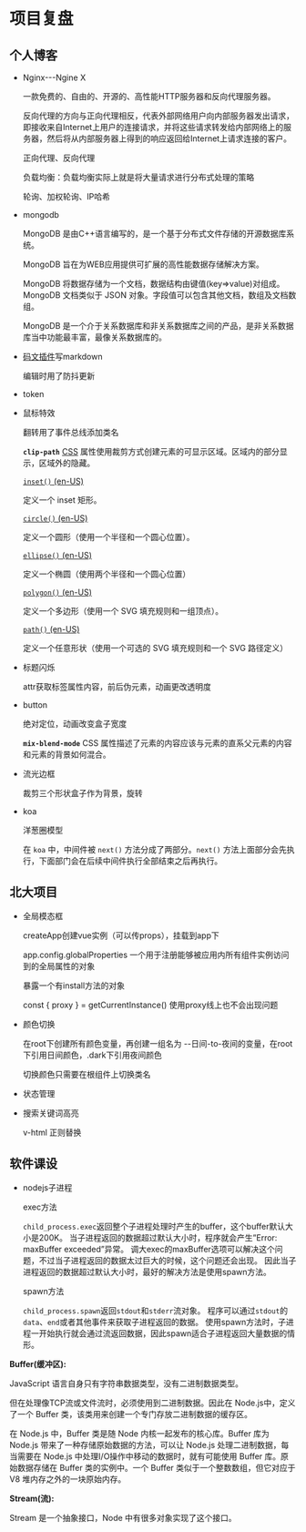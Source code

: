 # 项目复盘

## 个人博客

- Nginx---Ngine X
  
  一款免费的、自由的、开源的、高性能HTTP服务器和反向代理服务器。
  
  反向代理的方向与正向代理相反，代表外部网络用户向内部服务器发出请求，即接收来自Internet上用户的连接请求，并将这些请求转发给内部网络上的服务器，然后将从内部服务器上得到的响应返回给Internet上请求连接的客户。
  
  正向代理、反向代理
  
  负载均衡：负载均衡实际上就是将大量请求进行分布式处理的策略
  
  轮询、加权轮询、IP哈希

- mongodb
  
  MongoDB 是由C++语言编写的，是一个基于分布式文件存储的开源数据库系统。
  
  MongoDB 旨在为WEB应用提供可扩展的高性能数据存储解决方案。
  
  MongoDB 将数据存储为一个文档，数据结构由键值(key=>value)对组成。MongoDB 文档类似于 JSON 对象。字段值可以包含其他文档，数组及文档数组。
  
  MongoDB 是一个介于关系数据库和非关系数据库之间的产品，是非关系数据库当中功能最丰富，最像关系数据库的。

- [码文插件](http://www.mavoneditor.com/)写markdown
  
  编辑时用了防抖更新

- token

- 鼠标特效
  
  翻转用了事件总线添加类名
  
  **`clip-path`** [CSS](https://developer.mozilla.org/zh-CN/docs/Web/CSS) 属性使用裁剪方式创建元素的可显示区域。区域内的部分显示，区域外的隐藏。
  
  [`inset()` (en-US)](https://link.juejin.cn?target=https%3A%2F%2Fdeveloper.mozilla.org%2Fen-US%2Fdocs%2FWeb%2FCSS%2Fbasic-shape%2Finset "https://developer.mozilla.org/en-US/docs/Web/CSS/basic-shape/inset")
  
  定义一个 inset 矩形。
  
  [`circle()` (en-US)](https://link.juejin.cn?target=https%3A%2F%2Fdeveloper.mozilla.org%2Fen-US%2Fdocs%2FWeb%2FCSS%2Fbasic-shape%2Fcircle "https://developer.mozilla.org/en-US/docs/Web/CSS/basic-shape/circle")
  
  定义一个圆形（使用一个半径和一个圆心位置）。
  
  [`ellipse()` (en-US)](https://link.juejin.cn?target=https%3A%2F%2Fdeveloper.mozilla.org%2Fen-US%2Fdocs%2FWeb%2FCSS%2Fbasic-shape%2Fellipse "https://developer.mozilla.org/en-US/docs/Web/CSS/basic-shape/ellipse")
  
  定义一个椭圆（使用两个半径和一个圆心位置）
  
  [`polygon()` (en-US)](https://link.juejin.cn?target=https%3A%2F%2Fdeveloper.mozilla.org%2Fen-US%2Fdocs%2FWeb%2FCSS%2Fbasic-shape%2Fpolygon "https://developer.mozilla.org/en-US/docs/Web/CSS/basic-shape/polygon")
  
  定义一个多边形（使用一个 SVG 填充规则和一组顶点）。
  
  [`path()` (en-US)](https://link.juejin.cn?target=https%3A%2F%2Fdeveloper.mozilla.org%2Fen-US%2Fdocs%2FWeb%2FCSS%2Fpath "https://developer.mozilla.org/en-US/docs/Web/CSS/path")
  
  定义一个任意形状（使用一个可选的 SVG 填充规则和一个 SVG 路径定义）

- 标题闪烁
  
  attr获取标签属性内容，前后伪元素，动画更改透明度

- button
  
  绝对定位，动画改变盒子宽度
  
  **`mix-blend-mode`** CSS 属性描述了元素的内容应该与元素的直系父元素的内容和元素的背景如何混合。

- 流光边框
  
  裁剪三个形状盒子作为背景，旋转

- koa
  
  洋葱圈模型
  
  在 `koa` 中，中间件被 `next()` 方法分成了两部分。`next()` 方法上面部分会先执行，下面部门会在后续中间件执行全部结束之后再执行。

## 北大项目

- 全局模态框
  
  createApp创建vue实例（可以传props），挂载到app下
  
  app.config.globalProperties 一个用于注册能够被应用内所有组件实例访问到的全局属性的对象
  
  暴露一个有install方法的对象
  
  const { proxy } = getCurrentInstance()  使用proxy线上也不会出现问题

- 颜色切换
  
  在root下创建所有颜色变量，再创建一组名为 --日间-to-夜间的变量，在root下引用日间颜色，.dark下引用夜间颜色
  
  切换颜色只需要在根组件上切换类名

- 状态管理

- 搜索关键词高亮
  
  v-html 正则替换

## 软件课设

- nodejs子进程
  
  exec方法
  
  `child_process.exec`返回整个子进程处理时产生的buffer，这个buffer默认大小是200K。 当子进程返回的数据超过默认大小时，程序就会产生”Error: maxBuffer exceeded”异常。 调大exec的maxBuffer选项可以解决这个问题，不过当子进程返回的数据太过巨大的时候，这个问题还会出现。 因此当子进程返回的数据超过默认大小时，最好的解决方法是使用spawn方法。
  
  spawn方法
  
  `child_process.spawn`返回`stdout`和`stderr`流对象。 程序可以通过`stdout`的`data`、`end`或者其他事件来获取子进程返回的数据。 使用spawn方法时，子进程一开始执行就会通过流返回数据，因此spawn适合子进程返回大量数据的情形。

**Buffer(缓冲区):**

JavaScript 语言自身只有字符串数据类型，没有二进制数据类型。

但在处理像TCP流或文件流时，必须使用到二进制数据。因此在 Node.js中，定义了一个 Buffer 类，该类用来创建一个专门存放二进制数据的缓存区。

在 Node.js 中，Buffer 类是随 Node 内核一起发布的核心库。Buffer 库为 Node.js 带来了一种存储原始数据的方法，可以让 Node.js 处理二进制数据，每当需要在 Node.js 中处理I/O操作中移动的数据时，就有可能使用 Buffer 库。原始数据存储在 Buffer 类的实例中。一个 Buffer 类似于一个整数数组，但它对应于 V8 堆内存之外的一块原始内存。

**Stream(流):**

Stream 是一个抽象接口，Node 中有很多对象实现了这个接口。
